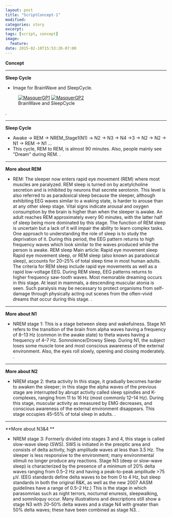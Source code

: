 ```yaml
---
layout: post
title: "ScriptConcept-1"
modified:
categories: story
excerpt:
tags: [script, concept]
image:
  feature:
date: 2015-02-10T15:53:20-07:00
---
```




**Concept**

* * *

  **Sleep Cycle**

 * Image for BrainWave and SleepCycle.

<figure class="half">
	<a href="https://farm8.staticflickr.com/7414/16511241442_11a79690e4_b.jpg"><img src="https://farm8.staticflickr.com/7414/16511241442_11a79690e4_b.jpg" alt="MasquerGP1"></a>
	<a href="https://farm8.staticflickr.com/7340/16510539731_6434936925_b.jpg"><img src="https://farm8.staticflickr.com/7340/16510539731_6434936925_b.jpg" alt="MasquerGP2"></a>
	<figcaption>BrainWave and SleepCycle</figcaption>
</figure>
.


* * *

  **Sleep Cycle**

 * Awake -> REM -> NREM_Stage1(N1) -> N2 -> N3 -> N4 ->3 -> N2 -> N2 -> N1 -> REM -> N1 ...
 * This cycle, REM to REM, is almost 90 minutes. Also, people mainly see "Dream" during REM.
.

* * *

  **More about REM**

 * REM: The sleeper now enters rapid eye movement (REM) where most muscles are paralyzed. REM sleep is turned on by acetylcholine secretion and is inhibited by neurons that secrete serotonin. This level is also referred to as paradoxical sleep because the sleeper, although exhibiting EEG waves similar to a waking state, is harder to arouse than at any other sleep stage. Vital signs indicate arousal and oxygen consumption by the brain is higher than when the sleeper is awake. An adult reaches REM approximately every 90 minutes, with the latter half of sleep being more dominated by this stage. The function of REM sleep is uncertain but a lack of it will impair the ability to learn complex tasks. One approach to understanding the role of sleep is to study the deprivation of it. During this period, the EEG pattern returns to high frequency waves which look similar to the waves produced while the person is awake.
 REM sleep
 Main article: Rapid eye movement sleep
 Rapid eye movement sleep, or REM sleep (also known as paradoxical sleep), accounts for 20–25% of total sleep time in most human adults. The criteria for REM sleep include rapid eye movements as well as a rapid low-voltage EEG. During REM sleep, EEG patterns returns to higher frequency saw-tooth waves. Most memorable dreaming occurs in this stage. At least in mammals, a descending muscular atonia is seen. Such paralysis may be necessary to protect organisms from self-damage through physically acting out scenes from the often-vivid dreams that occur during this stage.
.


* * *

  **More about N1**

 * NREM stage 1: This is a stage between sleep and wakefulness. Stage N1 refers to the transition of the brain from alpha waves having a frequency of 8–13 Hz (common in the awake state) to theta waves having a frequency of 4–7 Hz. Somnolence/Drowsy Sleep. During N1, the subject loses some muscle tone and most conscious awareness of the external environment. Also, the eyes roll slowly, opening and closing moderately.
.


* * *

  **More about N2**

 * NREM stage 2: theta activity In this stage, it gradually becomes harder to awaken the sleeper; in this stage the alpha waves of the previous stage are interrupted by abrupt activity called sleep spindles and K-complexes, ranging from 11 to 16 Hz (most commonly 12–14 Hz). During this stage, muscular activity as measured by EMG decreases, and conscious awareness of the external environment disappears. This stage occupies 45–55% of total sleep in adults.
.


* * *

  **More about N3&4 **

 * NREM stage 3: Formerly divided into stages 3 and 4, this stage is called slow-wave sleep (SWS). SWS is initiated in the preoptic area and consists of delta activity, high amplitude waves at less than 3.5 Hz. The sleeper is less responsive to the environment; many environmental stimuli no longer produce any reactions.
 Stage N3 (deep or slow-wave sleep) is characterized by the presence of a minimum of 20% delta waves ranging from 0.5–2 Hz and having a peak-to-peak amplitude >75 μV. (EEG standards define delta waves to be from 0 to 4 Hz, but sleep standards in both the original R&K, as well as the new 2007 AASM guidelines have a range of 0.5–2 Hz.) This is the stage in which parasomnias such as night terrors, nocturnal enuresis, sleepwalking, and somniloquy occur. Many illustrations and descriptions still show a stage N3 with 20–50% delta waves and a stage N4 with greater than 50% delta waves; these have been combined as stage N3.
 .



 
 